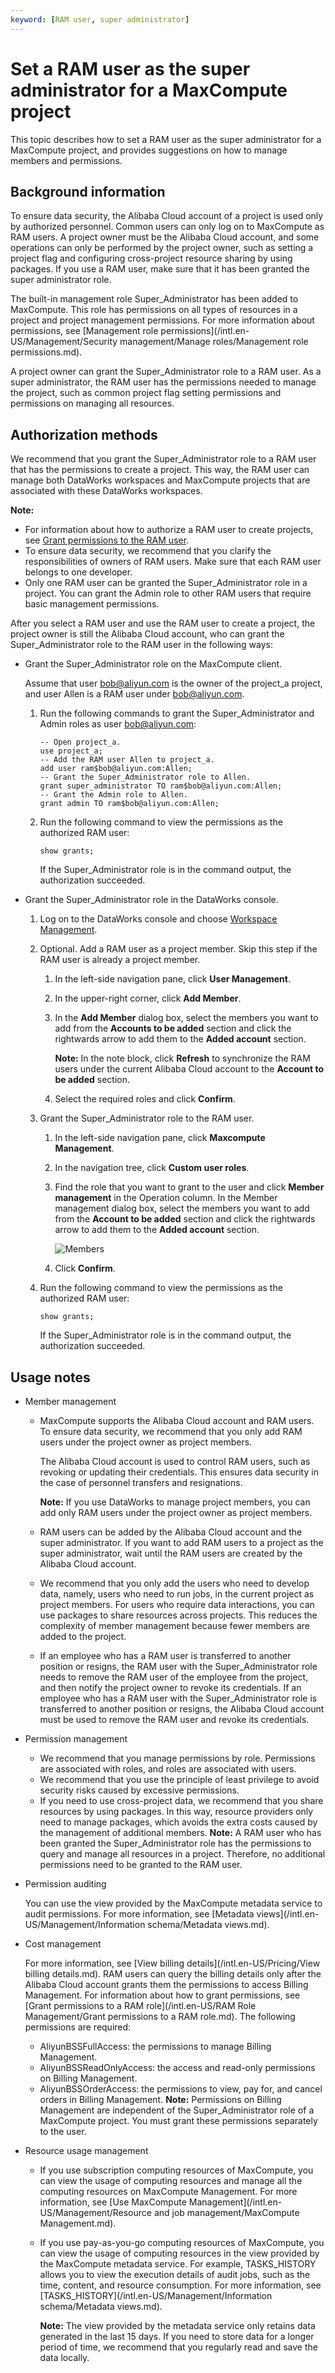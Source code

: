 ```yaml
---
keyword: [RAM user, super administrator]
---
```


# Set a RAM user as the super administrator for a MaxCompute project

This topic describes how to set a RAM user as the super administrator for a MaxCompute project, and provides suggestions on how to manage members and permissions.

## Background information

To ensure data security, the Alibaba Cloud account of a project is used only by authorized personnel. Common users can only log on to MaxCompute as RAM users. A project owner must be the Alibaba Cloud account, and some operations can only be performed by the project owner, such as setting a project flag and configuring cross-project resource sharing by using packages. If you use a RAM user, make sure that it has been granted the super administrator role.

The built-in management role Super\_Administrator has been added to MaxCompute. This role has permissions on all types of resources in a project and project management permissions. For more information about permissions, see [Management role permissions](/intl.en-US/Management/Security management/Manage roles/Management role permissions.md).

A project owner can grant the Super\_Administrator role to a RAM user. As a super administrator, the RAM user has the permissions needed to manage the project, such as common project flag setting permissions and permissions on managing all resources.

## Authorization methods

We recommend that you grant the Super\_Administrator role to a RAM user that has the permissions to create a project. This way, the RAM user can manage both DataWorks workspaces and MaxCompute projects that are associated with these DataWorks workspaces.

**Note:**

-   For information about how to authorize a RAM user to create projects, see [Grant permissions to the RAM user]().
-   To ensure data security, we recommend that you clarify the responsibilities of owners of RAM users. Make sure that each RAM user belongs to one developer.
-   Only one RAM user can be granted the Super\_Administrator role in a project. You can grant the Admin role to other RAM users that require basic management permissions.

After you select a RAM user and use the RAM user to create a project, the project owner is still the Alibaba Cloud account, who can grant the Super\_Administrator role to the RAM user in the following ways:

-   Grant the Super\_Administrator role on the MaxCompute client.

    Assume that user bob@aliyun.com is the owner of the project\_a project, and user Allen is a RAM user under bob@aliyun.com.

    1.  Run the following commands to grant the Super\_Administrator and Admin roles as user bob@aliyun.com:

        ```
        -- Open project_a.
        use project_a;
        -- Add the RAM user Allen to project_a.
        add user ram$bob@aliyun.com:Allen;
        -- Grant the Super_Administrator role to Allen.
        grant super_administrator TO ram$bob@aliyun.com:Allen;
        -- Grant the Admin role to Allen.
        grant admin TO ram$bob@aliyun.com:Allen;
        ```

    2.  Run the following command to view the permissions as the authorized RAM user:

        ```
        show grants;
        ```

        If the Super\_Administrator role is in the command output, the authorization succeeded.

-   Grant the Super\_Administrator role in the DataWorks console.
    1.  Log on to the DataWorks console and choose [Workspace Management](https://setting-cn-shanghai.data.aliyun.com/).
    2.  Optional. Add a RAM user as a project member. Skip this step if the RAM user is already a project member.
        1.  In the left-side navigation pane, click **User Management**.
        2.  In the upper-right corner, click **Add Member**.
        3.  In the **Add Member** dialog box, select the members you want to add from the **Accounts to be added** section and click the rightwards arrow to add them to the **Added account** section.

            **Note:** In the note block, click **Refresh** to synchronize the RAM users under the current Alibaba Cloud account to the **Account to be added** section.

        4.  Select the required roles and click **Confirm**.
    3.  Grant the Super\_Administrator role to the RAM user.
        1.  In the left-side navigation pane, click **Maxcompute Management**.
        2.  In the navigation tree, click **Custom user roles**.
        3.  Find the role that you want to grant to the user and click **Member management** in the Operation column. In the Member management dialog box, select the members you want to add from the **Account to be added** section and click the rightwards arrow to add them to the **Added account** section.

            ![Members](https://static-aliyun-doc.oss-cn-hangzhou.aliyuncs.com/assets/img/en-US/9431752061/p77506.png)

        4.  Click **Confirm**.
    4.  Run the following command to view the permissions as the authorized RAM user:

        ```
        show grants;
        ```

        If the Super\_Administrator role is in the command output, the authorization succeeded.


## Usage notes

-   Member management
    -   MaxCompute supports the Alibaba Cloud account and RAM users. To ensure data security, we recommend that you only add RAM users under the project owner as project members.

        The Alibaba Cloud account is used to control RAM users, such as revoking or updating their credentials. This ensures data security in the case of personnel transfers and resignations.

        **Note:** If you use DataWorks to manage project members, you can add only RAM users under the project owner as project members.

    -   RAM users can be added by the Alibaba Cloud account and the super administrator. If you want to add RAM users to a project as the super administrator, wait until the RAM users are created by the Alibaba Cloud account.
    -   We recommend that you only add the users who need to develop data, namely, users who need to run jobs, in the current project as project members. For users who require data interactions, you can use packages to share resources across projects. This reduces the complexity of member management because fewer members are added to the project.
    -   If an employee who has a RAM user is transferred to another position or resigns, the RAM user with the Super\_Administrator role needs to remove the RAM user of the employee from the project, and then notify the project owner to revoke its credentials. If an employee who has a RAM user with the Super\_Administrator role is transferred to another position or resigns, the Alibaba Cloud account must be used to remove the RAM user and revoke its credentials.
-   Permission management

    -   We recommend that you manage permissions by role. Permissions are associated with roles, and roles are associated with users.
    -   We recommend that you use the principle of least privilege to avoid security risks caused by excessive permissions.
    -   If you need to use cross-project data, we recommend that you share resources by using packages. In this way, resource providers only need to manage packages, which avoids the extra costs caused by the management of additional members.
    **Note:** A RAM user who has been granted the Super\_Administrator role has the permissions to query and manage all resources in a project. Therefore, no additional permissions need to be granted to the RAM user.

-   Permission auditing

    You can use the view provided by the MaxCompute metadata service to audit permissions. For more information, see [Metadata views](/intl.en-US/Management/Information schema/Metadata views.md).

-   Cost management

    For more information, see [View billing details](/intl.en-US/Pricing/View billing details.md). RAM users can query the billing details only after the Alibaba Cloud account grants them the permissions to access Billing Management. For information about how to grant permissions, see [Grant permissions to a RAM role](/intl.en-US/RAM Role Management/Grant permissions to a RAM role.md). The following permissions are required:

    -   AliyunBSSFullAccess: the permissions to manage Billing Management.
    -   AliyunBSSReadOnlyAccess: the access and read-only permissions on Billing Management.
    -   AliyunBSSOrderAccess: the permissions to view, pay for, and cancel orders in Billing Management.
    **Note:** Permissions on Billing Management are independent of the Super\_Administrator role of a MaxCompute project. You must grant these permissions separately to the user.

-   Resource usage management
    -   If you use subscription computing resources of MaxCompute, you can view the usage of computing resources and manage all the computing resources on MaxCompute Management. For more information, see [Use MaxCompute Management](/intl.en-US/Management/Resource and job management/MaxCompute Management.md).
    -   If you use pay-as-you-go computing resources of MaxCompute, you can view the usage of computing resources in the view provided by the MaxCompute metadata service. For example, TASKS\_HISTORY allows you to view the execution details of audit jobs, such as the time, content, and resource consumption. For more information, see [TASKS\_HISTORY](/intl.en-US/Management/Information schema/Metadata views.md).

        **Note:** The view provided by the metadata service only retains data generated in the last 15 days. If you need to store data for a longer period of time, we recommend that you regularly read and save the data locally.



